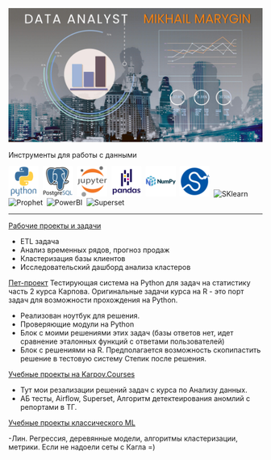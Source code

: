 [![Mikhail's GitHub Banner](./header2.jpg)](https://github.com/maryginm)

Инструменты для работы с данными
<div>
  <img src='https://github.com/devicons/devicon/blob/55609aa5bd817ff167afce0d965585c92040787a/icons/python/python-original-wordmark.svg'
title="Python" alt="Python" width="60" height="60"/>&nbsp;
  <img src='https://github.com/devicons/devicon/blob/55609aa5bd817ff167afce0d965585c92040787a/icons/postgresql/postgresql-original-wordmark.svg'
title="Postgres" alt="Postgres" width="60" height="60"/>&nbsp;
  <img src='https://github.com/devicons/devicon/blob/55609aa5bd817ff167afce0d965585c92040787a/icons/jupyter/jupyter-original-wordmark.svg'
title="Jupyter" alt="Jupyter" width="60" height="60"/>&nbsp;
  <img src='https://github.com/devicons/devicon/blob/55609aa5bd817ff167afce0d965585c92040787a/icons/pandas/pandas-original-wordmark.svg' title="Pandas" alt="Pandas" width="60" height="60"/>&nbsp;
<img src='https://github.com/devicons/devicon/blob/55609aa5bd817ff167afce0d965585c92040787a/icons/numpy/numpy-original-wordmark.svg'
title="Numpy" alt="Numpy" width="60" height="60"/>&nbsp;
  <img src='https://raw.githubusercontent.com/scipy/scipy/main/doc/source/_static/logo.svg'
title="Scipy" alt="Scipy" width="60" height="60"/>&nbsp;
<img src='https://raw.githubusercontent.com/scikit-learn/scikit-learn/main/doc/logos/scikit-learn-logo.png'
title="SKlearn" alt="SKlearn" width="110" height="60"/>&nbsp;
<img src='https://forecastr-io.herokuapp.com/static/img/facebook_prophet_icon.png'
title="Prophet" alt="Prophet" width="60" height="60"/>&nbsp;
<img src='https://github.com/microsoft/PowerBI-Icons/blob/2bf1c982fb24528eee1559a96a25eb534c175cfd/SVG/Power-BI.svg'
title="PowerBI" alt="PowerBI" width="60" height="60"/>&nbsp;
<img src='https://upload.wikimedia.org/wikipedia/commons/0/0e/Superset_logo.svg'
title="Superset" alt="Superset" width="110" height="60"/>&nbsp;
</div>

----------------------------------------------------------------
[Рабочие проекты и задачи](https://github.com/maryginm/Work_analysis_tasks)
- ETL задача
- Анализ временных рядов, прогноз продаж
- Кластеризация базы клиентов
- Исследовательский дашборд анализа кластеров

[Пет-проект](https://github.com/maryginm/Python_practice_for_statistics_p2)
Тестирующая система на Python для задач на статистику часть 2 курса Карпова.
Оригинальные задачи курса на R - это порт задач для возможности прохождения на Python.
- Реализован ноутбук для решения.
- Проверяющие модули на Python
- Блок с моими решениями этих задач (базы ответов нет, идет сравнение эталонных функций с ответами пользователей)
- Блок с решениями на R. Предполагается возможность скопипастить решение в тестовую систему Степик после решения.

[Учебные проекты на Karpov.Courses](https://github.com/maryginm/Karpov-Courses-Projects)

- Тут мои резализации решений задач с курса по Анализу данных.
- AБ тесты, Airflow, Superset, Алгоритм детектеирования аномлий с репортами в ТГ.
  
[Учебные проекты классического ML](https://github.com/maryginm/Classic_ML_education)

-Лин. Регрессия, деревянные модели, алгоритмы кластеризации, метрики. Если не надоели сеты с Кагла =)

